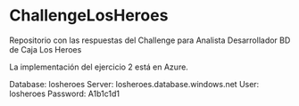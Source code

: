 # ChallengeLosHeroes
Repositorio con las respuestas del Challenge para Analista Desarrollador BD de Caja Los Heroes

La implementación del ejercicio 2 está en Azure.

Database: losheroes
Server: losheroes.database.windows.net
User: losheroes
Password: A1b1c1d1

